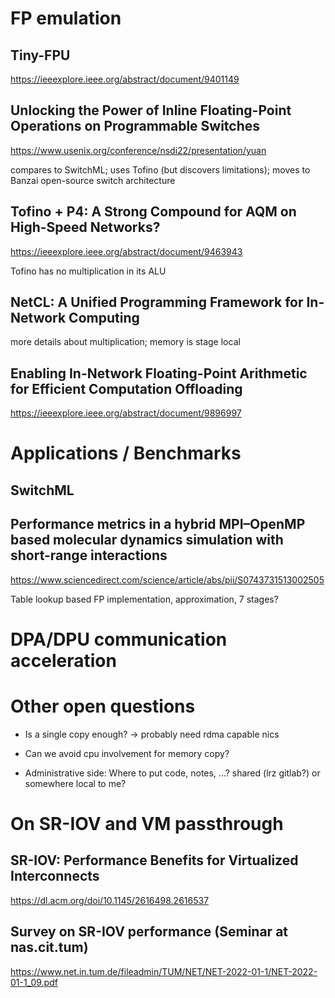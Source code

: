 # FP emulation
## Tiny-FPU
https://ieeexplore.ieee.org/abstract/document/9401149

## Unlocking the Power of Inline Floating-Point Operations on Programmable Switches
https://www.usenix.org/conference/nsdi22/presentation/yuan

compares to SwitchML; uses Tofino (but discovers limitations); moves to Banzai
open-source switch architecture

## Tofino + P4: A Strong Compound for AQM on High-Speed Networks?
https://ieeexplore.ieee.org/abstract/document/9463943

Tofino has no multiplication in its ALU

## NetCL: A Unified Programming Framework for In-Network Computing

more details about multiplication; memory is stage local


## Enabling In-Network Floating-Point Arithmetic for Efficient Computation Offloading
https://ieeexplore.ieee.org/abstract/document/9896997


# Applications / Benchmarks

## SwitchML

## Performance metrics in a hybrid MPI–OpenMP based molecular dynamics simulation with short-range interactions
https://www.sciencedirect.com/science/article/abs/pii/S0743731513002505

Table lookup based FP implementation, approximation, 7 stages?


# DPA/DPU communication acceleration


# Other open questions
  * Is a single copy enough? -> probably need rdma capable nics

  * Can we avoid cpu involvement for memory copy?

  * Administrative side: Where to put code, notes, ...? shared (lrz gitlab?) or
    somewhere local to me?


# On SR-IOV and VM passthrough

## SR-IOV: Performance Benefits for Virtualized Interconnects

https://dl.acm.org/doi/10.1145/2616498.2616537

## Survey on SR-IOV performance (Seminar at nas.cit.tum)

https://www.net.in.tum.de/fileadmin/TUM/NET/NET-2022-01-1/NET-2022-01-1_09.pdf
